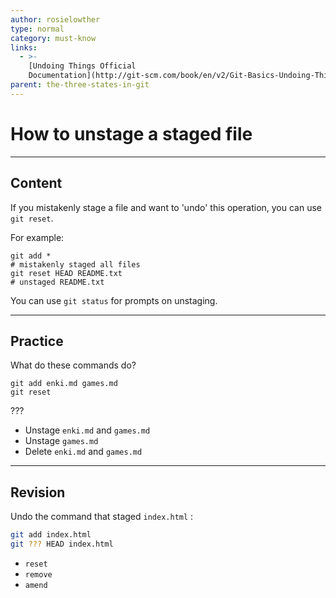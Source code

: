```yaml
---
author: rosielowther
type: normal
category: must-know
links:
  - >-
    [Undoing Things Official
    Documentation](http://git-scm.com/book/en/v2/Git-Basics-Undoing-Things){website}
parent: the-three-states-in-git
---
```


# How to unstage a staged file


---

## Content

If you mistakenly stage a file and want to 'undo' this operation, you can use `git reset`.

For example:

```plain-text
git add *
# mistakenly staged all files
git reset HEAD README.txt
# unstaged README.txt 
```

You can use `git status` for prompts on unstaging.


---

## Practice

What do these commands do?

```plain-text
git add enki.md games.md
git reset 
```

 ???

- Unstage `enki.md` and `games.md`
- Unstage `games.md`
- Delete `enki.md` and `games.md`


---

## Revision

Undo the command that staged `index.html` :

```bash
git add index.html
git ??? HEAD index.html
```

- `reset`
- `remove`
- `amend`
